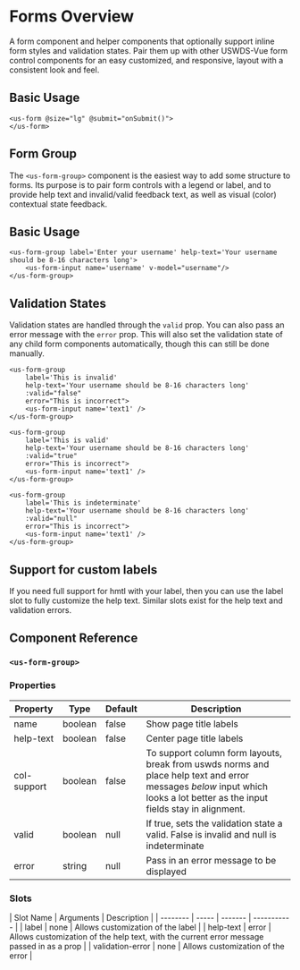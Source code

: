 # Forms Overview

A form component and helper components that optionally support inline form styles and validation states. Pair them up with other USWDS-Vue form control components for an easy customized, and responsive, layout with a consistent look and feel.

## Basic Usage

```vue
<us-form @size="lg" @submit="onSubmit()">
</us-form>
```

## Form Group

The `<us-form-group>` component is the easiest way to add some structure to forms. Its purpose is to pair form controls with a legend or label, and to provide help text and invalid/valid feedback text, as well as visual (color) contextual state feedback.

## Basic Usage

<div class="mb-3 mt-3">
    <us-form-group label='Enter your username' help-text='Your username should be 8-16 characters long'>
        <us-form-input name='username' v-model="username"/>
    </us-form-group>
</div>

```vue
<us-form-group label='Enter your username' help-text='Your username should be 8-16 characters long'>
    <us-form-input name='username' v-model="username"/>
</us-form-group>
```

## Validation States

Validation states are handled through the `valid` prop. You can also pass an error message with the `error` prop. This will also set the validation state of any child form components automatically, though this can still be done manually.

<div class="mb-3 mt-3">
    <us-form-group label='This is invalid' help-text='Your username should be 8-16 characters long' :valid="false" error="This is incorrect">
        <us-form-input name='text1' />
    </us-form-group>
    <us-form-group label='This is valid' help-text='Your username should be 8-16 characters long' :valid="true" error="This is incorrect">
        <us-form-input name='text1' />
    </us-form-group>
    <us-form-group label='This is indeterminate' help-text='Your username should be 8-16 characters long' :valid="null" error="This is incorrect">
        <us-form-input name='text1' />
    </us-form-group>        
</div>

```vue
<us-form-group 
    label='This is invalid' 
    help-text='Your username should be 8-16 characters long' 
    :valid="false" 
    error="This is incorrect">
    <us-form-input name='text1' />
</us-form-group>

<us-form-group 
    label='This is valid' 
    help-text='Your username should be 8-16 characters long' 
    :valid="true" 
    error="This is incorrect">
    <us-form-input name='text1' />
</us-form-group>

<us-form-group 
    label='This is indeterminate' 
    help-text='Your username should be 8-16 characters long' 
    :valid="null" 
    error="This is incorrect">
    <us-form-input name='text1' />
</us-form-group>  
```

## Support for custom labels

If you need full support for hmtl with your label, then you can use the label slot to fully customize the help text. Similar slots exist for the help text and validation errors.

<div>
    <us-form-group name='username' helpText='Your username should be 8-16 characters long'>
        <template name="label">
            My custom label with a icon <i class="fas fa-robot"></i>
        </template>
        <us-form-input v-model="username"/>
    </us-form-group>
</div>

## Component Reference

### `<us-form-group>`

### Properties 

| Property | Type  | Default | Description |
| -------- | ----- | ------- | ----------- | 
| name  | boolean | false | Show page title labels |
| help-text | boolean | false | Center page title labels |
| col-support | boolean | false | To support column form layouts, break from uswds norms and place help text and error messages *below* input which looks a lot better as the input fields stay in alignment.
| valid | boolean | null | If true, sets the validation state a valid. False is invalid and null is indeterminate |
| error | string | null | Pass in an error message to be displayed |

### Slots 

| Slot Name | Arguments | Description |
| -------- | ----- | ------- | ----------- | 
| label  | none | Allows customization of the label |
| help-text  | error | Allows customization of the help text, with the current error message passed in as a prop |
| validation-error  | none | Allows customization of the error |

<script>
export default {
    data() {
        return {
            username: null
        };
    }
}
</script>